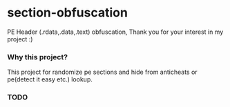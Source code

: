 # section-obfuscation
 PE Header (.rdata,.data,.text) obfuscation, Thank you for your interest in my project :)
### Why this project?
This project for randomize pe sections and hide from anticheats or pe(detect it easy etc.) lookup.

### TODO
